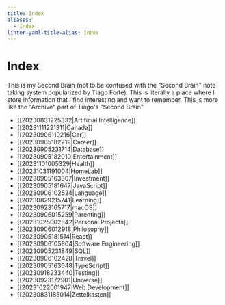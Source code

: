 ```yaml
---
title: Index
aliases:
  - Index
linter-yaml-title-alias: Index
---
```


# Index

This is my Second Brain (not to be confused with the "Second Brain" note taking system popularized by Tiago Forte). This is literally a place where I store information that I find interesting and want to remember. This is more like the "Archive" part of Tiago's "Second Brain"

- [[20230831225332|Artificial Intelligence]]
- [[20231111221311|Canada]]
- [[20230906110216|Car]]
- [[20230905182219|Career]]
- [[20230905231714|Database]]
- [[20230905182010|Entertainment]]
- [[20231101005329|Health]]
- [[20231031191004|HomeLab]]
- [[20230905163307|Investment]]
- [[20230905181647|JavaScript]]
- [[20230906102524|Language]]
- [[20230829215741|Learning]]
- [[20230923165717|macOS]]
- [[20230906015259|Parenting]]
- [[20231025002842|Personal Projects]]
- [[20230906012918|Philosophy]]
- [[20230905181514|React]]
- [[20230906105804|Software Engineering]]
- [[20230905231849|SQL]]
- [[20230906102428|Travel]]
- [[20230905163648|TypeScript]]
- [[20230918233440|Testing]]
- [[20230923172901|Universe]]
- [[20231022001947|Web Development]]
- [[20230831185014|Zettelkasten]]
